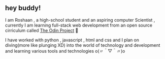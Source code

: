                         
                        
  ## hey buddy!    

I am Roshaan , a high-school student and  an aspiring computer Scientist , currently I am learning full-stack web development from an open source cirriculum called [The Odin Project](https://www.theodinproject.com/) 
🌿

I have worked with python , javascript , html and css and I plan on diving(more like plunging XD)  into the world of technology and development and learning various tools and technologies 
o(〃＾▽＾〃)o
